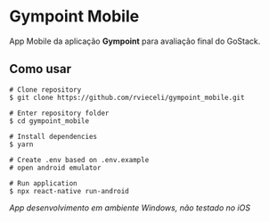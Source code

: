 # Gympoint Mobile

App Mobile da aplicação __Gympoint__ para avaliação final do GoStack.


## Como usar

```
# Clone repository
$ git clone https://github.com/rvieceli/gympoint_mobile.git

# Enter repository folder
$ cd gympoint_mobile

# Install dependencies
$ yarn

# Create .env based on .env.example
# open android emulator

# Run application
$ npx react-native run-android

```

_App desenvolvimento em ambiente Windows, não testado no iOS_
